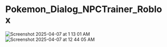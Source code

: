# Pokemon_Dialog_NPCTrainer_Roblox

![Screenshot 2025-04-07 at 1 13 01 AM](https://github.com/user-attachments/assets/3af33234-4c23-430a-9f46-37328df76ca6)
![Screenshot 2025-04-07 at 12 44 05 AM](https://github.com/user-attachments/assets/36f6351c-f85d-4d81-aa91-9030d8165da0)

